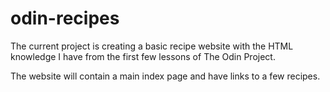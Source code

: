 # odin-recipes

The current project is creating a basic recipe website with the HTML knowledge I have from the first few lessons of The Odin Project.

The website will contain a main index page and have links to a few recipes.
